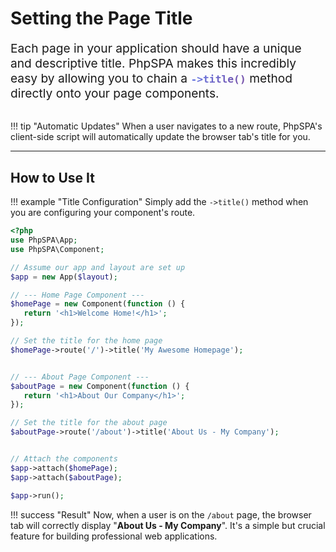# Setting the Page Title

<p style="font-size: 1.2rem; color: var(--md-default-fg-color--light); margin-bottom: 2rem;">
Each page in your application should have a unique and descriptive title. PhpSPA makes this incredibly easy by allowing you to chain a <code style="background: linear-gradient(135deg, #667eea 0%, #764ba2 100%); -webkit-background-clip: text; -webkit-text-fill-color: transparent; font-weight: 600;">->title()</code> method directly onto your page components.
</p>

!!! tip "Automatic Updates"
    When a user navigates to a new route, PhpSPA's client-side script will automatically update the browser tab's title for you.

---

## How to Use It

!!! example "Title Configuration"
    Simply add the `->title()` method when you are configuring your component's route.

```php
<?php
use PhpSPA\App;
use PhpSPA\Component;

// Assume our app and layout are set up
$app = new App($layout);

// --- Home Page Component ---
$homePage = new Component(function () {
   return '<h1>Welcome Home!</h1>';
});

// Set the title for the home page
$homePage->route('/')->title('My Awesome Homepage');


// --- About Page Component ---
$aboutPage = new Component(function () {
   return '<h1>About Our Company</h1>';
});

// Set the title for the about page
$aboutPage->route('/about')->title('About Us - My Company');


// Attach the components
$app->attach($homePage);
$app->attach($aboutPage);

$app->run();
```

!!! success "Result"
    Now, when a user is on the `/about` page, the browser tab will correctly display "**About Us - My Company**". It's a simple but crucial feature for building professional web applications.
